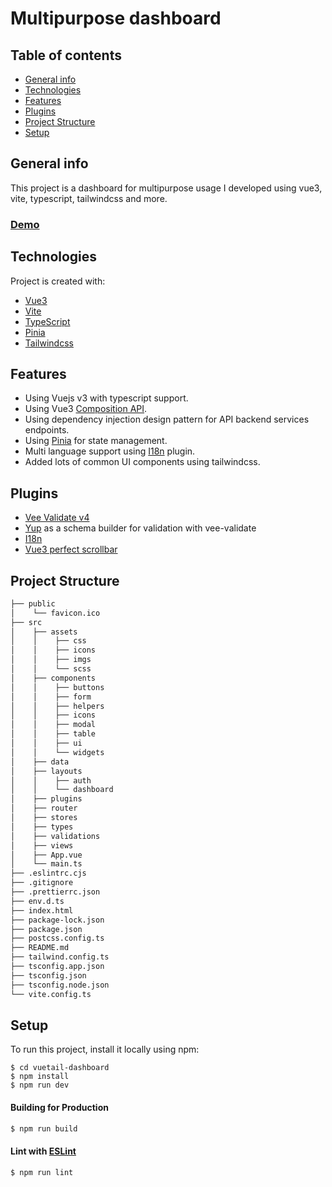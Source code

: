 # Multipurpose dashboard


## Table of contents
* [General info](#general-info)
* [Technologies](#technologies)
* [Features](#features)
* [Plugins](#plugins)
* [Project Structure](#project-structure)
* [Setup](#setup)

## General info
This project is a dashboard for multipurpose usage I developed using vue3, vite, typescript, tailwindcss and more.

### [Demo](https://vuetail-dashboard.vercel.app/)

## Technologies
Project is created with:
- [Vue3](https://vuejs.org/)
- [Vite](https://vitejs.dev/)
- [TypeScript](https://www.typescriptlang.org/)
- [Pinia](https://pinia.vuejs.org/)
- [Tailwindcss](https://tailwindcss.com/)

## Features
- Using Vuejs v3 with typescript support.
- Using Vue3 [Composition API](https://vuejs.org/guide/extras/composition-api-faq.html).
- Using dependency injection design pattern for API backend services endpoints.
- Using [Pinia](https://pinia.vuejs.org/) for state management.
- Multi language support using [I18n](https://vue-i18n.intlify.dev/) plugin.
- Added lots of common UI components using tailwindcss.

## Plugins
- [Vee Validate v4](https://vee-validate.logaretm.com/v4/)
- [Yup](https://github.com/jquense/yup) as a schema builder for validation with vee-validate
- [I18n](https://vue-i18n.intlify.dev/)
- [Vue3 perfect scrollbar](https://github.com/mercs600/vue3-perfect-scrollbar)

## Project Structure
```bash
├── public  
│    └── favicon.ico                               
├── src  
│    ├── assets
│    │    ├── css
│    │    ├── icons
│    │    ├── imgs
│    │    └── scss                  
│    ├── components
│    │    ├── buttons    
│    │    ├── form    
│    │    ├── helpers    
│    │    ├── icons    
│    │    ├── modal    
│    │    ├── table    
│    │    ├── ui    
│    │    └── widgets    
│    ├── data   
│    ├── layouts
│    │    ├── auth    
│    │    └── dashboard                     
│    ├── plugins                     
│    ├── router                     
│    ├── stores                     
│    ├── types                     
│    ├── validations                     
│    ├── views                     
│    ├── App.vue                     
│    └── main.ts                     
├── .eslintrc.cjs                    
├── .gitignore                   
├── .prettierrc.json
├── env.d.ts
├── index.html
├── package-lock.json
├── package.json
├── postcss.config.ts
├── README.md
├── tailwind.config.ts
├── tsconfig.app.json
├── tsconfig.json
├── tsconfig.node.json
└── vite.config.ts
```
## Setup
To run this project, install it locally using npm:

```
$ cd vuetail-dashboard
$ npm install
$ npm run dev
```

#### Building for Production

```sh
$ npm run build
```

#### Lint with [ESLint](https://eslint.org/)

```sh
$ npm run lint
```

